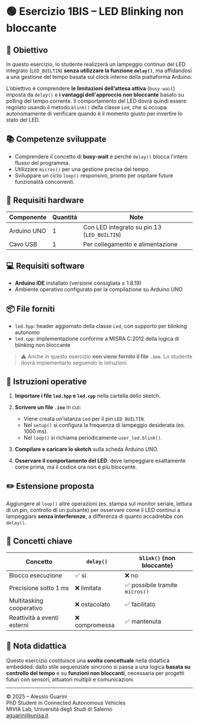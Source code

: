 # 🟢 Esercizio 1BIS – LED Blinking non bloccante

## 🎯 Obiettivo

In questo esercizio, lo studente realizzerà un lampeggio continuo del LED integrato (`LED_BUILTIN`) **senza utilizzare la funzione `delay()`**, ma affidandosi a una gestione del tempo basata sul clock interno della piattaforma Arduino.

L’obiettivo è comprendere **le limitazioni dell’attesa attiva** (`busy-wait`) imposta da `delay()` e **i vantaggi dell'approccio non bloccante** basato su polling del tempo corrente. Il comportamento del LED dovrà quindi essere regolato usando il metodo `blink()` della classe `Led`, che si occupa autonomamente di verificare quando è il momento giusto per invertire lo stato del LED.

## 📚 Competenze sviluppate

- Comprendere il concetto di **busy-wait** e perché `delay()` blocca l'intero flusso del programma.
- Utilizzare `micros()` per una gestione precisa del tempo.
- Sviluppare un ciclo `loop()` responsivo, pronto per ospitare future funzionalità concorrenti.

## 🧱 Requisiti hardware

| Componente      | Quantità | Note                                  |
|-----------------|----------|---------------------------------------|
| Arduino UNO     | 1        | Con LED integrato su pin 13 (`LED_BUILTIN`) |
| Cavo USB        | 1        | Per collegamento e alimentazione      |

## 💻 Requisiti software

- **Arduino IDE** installato (versione consigliata ≥ 1.8.19)
- Ambiente operativo configurato per la compilazione su Arduino UNO

## 📦 File forniti

- `led.hpp`: header aggiornato della classe `Led`, con supporto per blinking autonomo
- `led.cpp`: implementazione conforme a MISRA C:2012 della logica di blinking non bloccante

> ⚠️ Anche in questo esercizio **non viene fornito il file `.ino`**. Lo studente dovrà implementarlo seguendo le istruzioni.

## 🔧 Istruzioni operative

1. **Importare i file `led.hpp` e `led.cpp`** nella cartella dello sketch.
2. **Scrivere un file `.ino`** in cui:
   - Viene creata un’istanza `Led` per il pin `LED_BUILTIN`.
   - Nel `setup()` si configura la frequenza di lampeggio desiderata (es. 1000 ms).
   - Nel `loop()` si richiama periodicamente `user_led.blink()`.

3. **Compilare e caricare lo sketch** sulla scheda Arduino UNO.
4. **Osservare il comportamento del LED**: deve lampeggiare esattamente come prima, ma il codice ora non è più bloccante.

## ✏️ Estensione proposta

Aggiungere al `loop()` altre operazioni (es. stampa sul monitor seriale, lettura di un pin, controllo di un pulsante) per osservare come il LED continui a lampeggiare **senza interferenze**, a differenza di quanto accadrebbe con `delay()`.

## 🔬 Concetti chiave

| Concetto                   | `delay()`                      | `blink()` (non bloccante)        |
|----------------------------|--------------------------------|----------------------------------|
| Blocco esecuzione          | ✅ sì                           | ❌ no                             |
| Precisione sotto 1 ms      | ❌ limitata                     | ✅ possibile tramite `micros()`  |
| Multitasking cooperativo   | ❌ ostacolato                   | ✅ facilitato                     |
| Reattività a eventi esterni| ❌ compromessa                  | ✅ mantenuta                      |

## 📌 Nota didattica

Questo esercizio costituisce una **svolta concettuale** nella didattica embedded: dallo stile sequenziale sincrono si passa a una logica **basata su controllo del tempo** e su **funzioni non bloccanti**, necessaria per progetti futuri con sensori, attuatori multipli e comunicazioni.

---

© 2025 – Alessio Guarini  
PhD Student in Connected Autonomous Vehicles  
MIVIA Lab, Università degli Studi di Salerno  
[aguarini@unisa.it](mailto:aguarini@unisa.it)